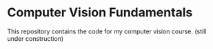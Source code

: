 # Computer Vision Fundamentals

This repository contains the code for my computer vision course. (still under construction)
